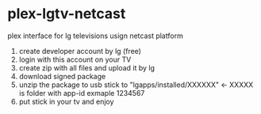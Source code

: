 plex-lgtv-netcast
=================

plex interface for lg televisions usign netcast platform


1. create developer account by lg (free)
2. login with this account on your TV
3. create zip with all files and upload it by lg
4. download signed package
5. unzip the package to usb stick to "lgapps/installed/XXXXXX" <- XXXXX is folder with app-id exmaple 1234567
6. put stick in your tv and enjoy

